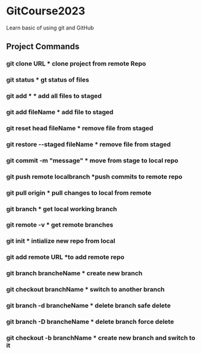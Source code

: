# GitCourse2023
Learn basic of using git and GitHub
## Project Commands
### git clone URL                       * clone project from remote Repo      
### git status                          * gt status of files  
### git add *                           * add all files to staged
### git add fileName                    * add file to staged
### git reset head fileName             * remove file from staged
### git restore --staged fileName       * remove file from staged
### git commit -m "message"				      * move from stage to local repo
### git push remote localbranch			*push commits to remote repo	
### git pull origin                 * pull changes to local from remote
### git branch                       * get local working branch
### git remote -v                    * get remote branches
### git init                         * intialize new repo from local
### git add remote URL                *to add remote repo
### git branch brancheName            * create new branch
### git checkout branchName            * switch to another branch
### git branch -d brancheName            * delete branch safe delete
### git branch -D brancheName            * delete branch force delete
### git checkout -b branchName            * create new branch and switch to it



